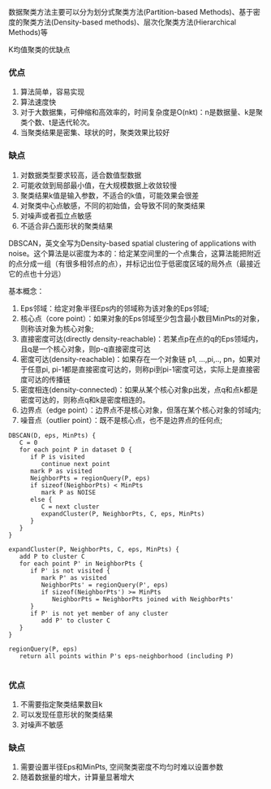 数据聚类方法主要可以分为划分式聚类方法(Partition-based Methods)、基于密度的聚类方法(Density-based methods)、层次化聚类方法(Hierarchical Methods)等

K均值聚类的优缺点

### 优点

1. 算法简单，容易实现
2. 算法速度快
3. 对于大数据集，可伸缩和高效率的，时间复杂度是O(nkt)：n是数据量、k是聚类个数、t是迭代轮次。
4. 当聚类结果是密集、球状的时，聚类效果比较好

### 缺点
1. 对数据类型要求较高，适合数值型数据
2. 可能收敛到局部最小值，在大规模数据上收敛较慢
3. 聚类结果k值是输入参数，不适合的k值，可能效果会很差
4. 对聚类中心点敏感，不同的初始值，会导致不同的聚类结果
5. 对噪声或者孤立点敏感
6. 不适合非凸面形状的聚类结果


DBSCAN，英文全写为Density-based spatial clustering of applications with noise。这个算法是以密度为本的：给定某空间里的一个点集合，这算法能把附近的点分成一组（有很多相邻点的点），并标记出位于低密度区域的局外点（最接近它的点也十分远）

基本概念：

1. Eps邻域：给定对象半径Eps内的邻域称为该对象的Eps邻域;
2. 核心点（core point）：如果对象的Eps邻域至少包含最小数目MinPts的对象，则称该对象为核心对象;
3. 直接密度可达(directly density-reachable)：若某点p在点的q的Eps领域内，且q是一个核心对象，则p-q直接密度可达
4. 密度可达(density-reachable)：如果存在一个对象链 p1, …,pi,.., pn，如果对于任意pi, pi-1都是直接密度可达的，则称pi到pi-1密度可达，实际上是直接密度可达的传播链
5. 密度相连(density-connected)：如果从某个核心对象p出发，点q和点k都是密度可达的，则称点q和k是密度相连的。
6. 边界点（edge point）：边界点不是核心对象，但落在某个核心对象的邻域内;
7. 噪音点（outlier point）：既不是核心点，也不是边界点的任何点;


```
DBSCAN(D, eps, MinPts) {
   C = 0
   for each point P in dataset D {
      if P is visited
         continue next point
      mark P as visited
      NeighborPts = regionQuery(P, eps)
      if sizeof(NeighborPts) < MinPts
         mark P as NOISE
      else {
         C = next cluster
         expandCluster(P, NeighborPts, C, eps, MinPts)
      }
   }
}

expandCluster(P, NeighborPts, C, eps, MinPts) {
   add P to cluster C
   for each point P' in NeighborPts { 
      if P' is not visited {
         mark P' as visited
         NeighborPts' = regionQuery(P', eps)
         if sizeof(NeighborPts') >= MinPts
            NeighborPts = NeighborPts joined with NeighborPts'
      }
      if P' is not yet member of any cluster
         add P' to cluster C
   }
}

regionQuery(P, eps)
   return all points within P's eps-neighborhood (including P)
   
```

### 优点
1. 不需要指定聚类结果数目k
2. 可以发现任意形状的聚类结果
3. 对噪声不敏感

### 缺点

1. 需要设置半径Eps和MinPts, 空间聚类密度不均匀时难以设置参数
2. 随着数据量的增大，计算量显著增大
		
	

